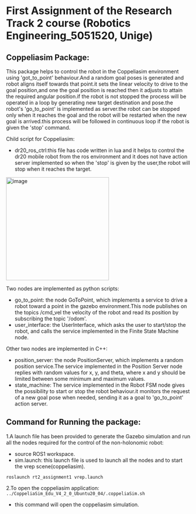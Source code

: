 # First Assignment of the Research Track 2 course (Robotics Engineering_5051520, Unige)
## Coppeliasim Package:
This package helps to control the robot in the Coppeliasim environment using 'got_to_point' behaviour.And a random goal poses is generated and robot aligns itself towards that point.it sets the linear velocity to drive to the goal position,and one the goal position is reached then it adjusts to attain the required angular position.if the robot is not stopped the process will be operated in a loop by generating new target destination and pose.the robot's 'go_to_point' is implemented as server.the robot can be stopped only when it reaches the goal and the robot will be restarted when the new goal is arrived.this process will be followed in continuous loop if the robot is given the 'stop' command. 

Child script for Coppeliasim:
- dr20_ros_ctrl:this file has code written in lua and it helps to control the dr20 mobile robot from the ros environment and it does not have action server implemented so when the 'stop' is given by the user,the robot will stop when it reaches the target.
<img width="281" alt="image" src="https://user-images.githubusercontent.com/80621864/154863503-a7ca9ef1-44fe-40da-b905-4fe814e5341c.png">

Two nodes are implemented as python scripts:
- go_to_point: the node GoToPoint, which implements a service to drive a robot toward a point in the gazebo environment.This node publishes on the topics /cmd_vel the velocity of the robot and read its position by subscribing the topic '/odom'.
- user_interface: the UserInterface, which asks the user to start/stop the robot, and calls the service implemented in the Finite State Machine node.

Other two nodes are implemented in C++:
- position_server: the node PositionServer, which implements a random position service.The service implemented in the Position Server node replies with random values for x, y, and theta, where x and y should be limited between some minimum and maximum values.
- state_machine: The service implemented in the Robot FSM node gives the possibility to start or stop the robot behaviour.it monitors the request of a new goal pose when needed, sending it as a goal to 'go_to_point' action server.

## Command for Running the package:
1.A launch file has been provided to generate the Gazebo simulation and run all the nodes required for the control of the non-holonomic robot:
- source ROS1 workspace.
- sim.launch: this launch file is used to launch all the nodes and to start the vrep scene(coppeliasim).

```
roslaunch rt2_assignment1 vrep.launch
```
2.To open the coppeliasim application:
```../CoppeliaSim_Edu_V4_2_0_Ubuntu20_04/.coppeliaSim.sh``` 
 - this command will open the coppeliasim simulation.
